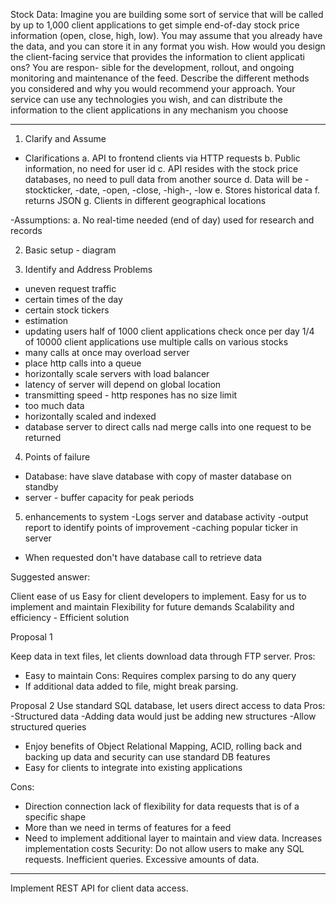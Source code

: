 Stock Data: Imagine you are building some sort of service that will be called by up to 1,000 client
applications to get simple end-of-day stock price information (open, close, high, low). You may
assume that you already have the data, and you can store it in any format you wish. How would you
design the client-facing service that provides the information to client applicati ons? You are respon-
sible for the development, rollout, and ongoing monitoring and maintenance of the feed. Describe
the different methods you considered and why you would recommend your approach. Your service
can use any technologies you wish, and can distribute the information to the client applications in
any mechanism you choose

---

1. Clarify and Assume
- Clarifications
a. API to frontend clients via HTTP requests
b. Public information, no need for user id
c. API resides with the stock price databases, no need to pull data from another source
d. Data will be -stockticker, -date, -open, -close, -high-, -low
e. Stores historical data
f. returns JSON
g. Clients in different geographical locations

-Assumptions:
a. No real-time needed (end of day) used for research and records

2. Basic setup - diagram

3. Identify and Address Problems
- uneven request traffic
- certain times of the day
- certain stock tickers
- estimation
- updating users
half of 1000 client applications check once per day 
1/4 of 10000 client applications use multiple calls on various stocks
- many calls at once may overload server
- place http calls into a queue
- horizontally scale servers with load balancer
- latency of server will depend on global location
- transmitting speed - http respones has no size limit
- too much data
- horizontally scaled and indexed
- database server to direct calls nad merge calls into one request to be returned

4. Points of failure
 - Database: have slave database with copy of master database on standby
 - server - buffer capacity for peak periods
 
 5. enhancements to system 
 -Logs server and database activity
 -output report to identify points of improvement
 -caching popular ticker in server
 - When requested don't have database call to retrieve data


 Suggested answer:

 Client ease of us
 Easy for client developers to implement.
 Easy for us to implement and maintain
 Flexibility for future demands
 Scalability and efficiency - Efficient solution 

 Proposal 1

 Keep data in text files, let clients download data through FTP server.
 Pros:
- Easy to maintain 
Cons:
Requires complex parsing to do any query
- If additional data added to file, might break parsing.

Proposal 2
Use standard SQL database, let users direct access to data
Pros:
-Structured data
-Adding data would just be adding new structures
-Allow structured queries
- Enjoy benefits of Object Relational Mapping, ACID, rolling back and backing up data and security can use standard DB features
- Easy for clients to integrate into existing applications

Cons:
- Direction connection lack of flexibility for data requests that is of a specific shape
- More than we need in terms of features for a feed
- Need to implement additional layer to maintain and view data. Increases implementation costs
Security: Do not allow users to make any SQL requests. Inefficient queries. Excessive amounts of data.

---
Implement REST API for client data access. 